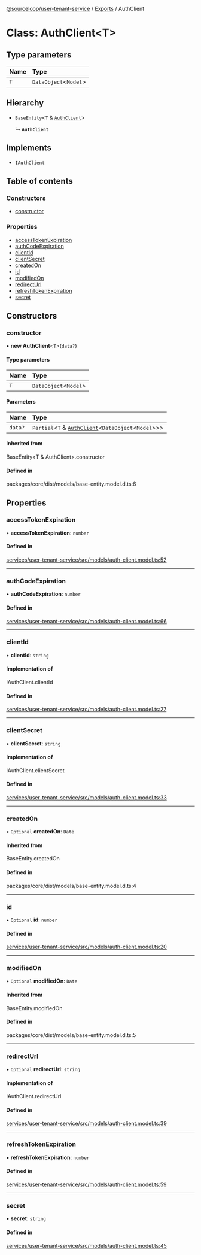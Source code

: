 [@sourceloop/user-tenant-service](../README.md) / [Exports](../modules.md) / AuthClient

# Class: AuthClient<T\>

## Type parameters

| Name | Type |
| :------ | :------ |
| `T` | `DataObject`<`Model`\> |

## Hierarchy

- `BaseEntity`<`T` & [`AuthClient`](AuthClient.md)\>

  ↳ **`AuthClient`**

## Implements

- `IAuthClient`

## Table of contents

### Constructors

- [constructor](AuthClient.md#constructor)

### Properties

- [accessTokenExpiration](AuthClient.md#accesstokenexpiration)
- [authCodeExpiration](AuthClient.md#authcodeexpiration)
- [clientId](AuthClient.md#clientid)
- [clientSecret](AuthClient.md#clientsecret)
- [createdOn](AuthClient.md#createdon)
- [id](AuthClient.md#id)
- [modifiedOn](AuthClient.md#modifiedon)
- [redirectUrl](AuthClient.md#redirecturl)
- [refreshTokenExpiration](AuthClient.md#refreshtokenexpiration)
- [secret](AuthClient.md#secret)

## Constructors

### constructor

• **new AuthClient**<`T`\>(`data?`)

#### Type parameters

| Name | Type |
| :------ | :------ |
| `T` | `DataObject`<`Model`\> |

#### Parameters

| Name | Type |
| :------ | :------ |
| `data?` | `Partial`<`T` & [`AuthClient`](AuthClient.md)<`DataObject`<`Model`\>\>\> |

#### Inherited from

BaseEntity<T & AuthClient\>.constructor

#### Defined in

packages/core/dist/models/base-entity.model.d.ts:6

## Properties

### accessTokenExpiration

• **accessTokenExpiration**: `number`

#### Defined in

[services/user-tenant-service/src/models/auth-client.model.ts:52](https://github.com/sourcefuse/loopback4-microservice-catalog/blob/d35fdb3f0/services/user-tenant-service/src/models/auth-client.model.ts#L52)

___

### authCodeExpiration

• **authCodeExpiration**: `number`

#### Defined in

[services/user-tenant-service/src/models/auth-client.model.ts:66](https://github.com/sourcefuse/loopback4-microservice-catalog/blob/d35fdb3f0/services/user-tenant-service/src/models/auth-client.model.ts#L66)

___

### clientId

• **clientId**: `string`

#### Implementation of

IAuthClient.clientId

#### Defined in

[services/user-tenant-service/src/models/auth-client.model.ts:27](https://github.com/sourcefuse/loopback4-microservice-catalog/blob/d35fdb3f0/services/user-tenant-service/src/models/auth-client.model.ts#L27)

___

### clientSecret

• **clientSecret**: `string`

#### Implementation of

IAuthClient.clientSecret

#### Defined in

[services/user-tenant-service/src/models/auth-client.model.ts:33](https://github.com/sourcefuse/loopback4-microservice-catalog/blob/d35fdb3f0/services/user-tenant-service/src/models/auth-client.model.ts#L33)

___

### createdOn

• `Optional` **createdOn**: `Date`

#### Inherited from

BaseEntity.createdOn

#### Defined in

packages/core/dist/models/base-entity.model.d.ts:4

___

### id

• `Optional` **id**: `number`

#### Defined in

[services/user-tenant-service/src/models/auth-client.model.ts:20](https://github.com/sourcefuse/loopback4-microservice-catalog/blob/d35fdb3f0/services/user-tenant-service/src/models/auth-client.model.ts#L20)

___

### modifiedOn

• `Optional` **modifiedOn**: `Date`

#### Inherited from

BaseEntity.modifiedOn

#### Defined in

packages/core/dist/models/base-entity.model.d.ts:5

___

### redirectUrl

• `Optional` **redirectUrl**: `string`

#### Implementation of

IAuthClient.redirectUrl

#### Defined in

[services/user-tenant-service/src/models/auth-client.model.ts:39](https://github.com/sourcefuse/loopback4-microservice-catalog/blob/d35fdb3f0/services/user-tenant-service/src/models/auth-client.model.ts#L39)

___

### refreshTokenExpiration

• **refreshTokenExpiration**: `number`

#### Defined in

[services/user-tenant-service/src/models/auth-client.model.ts:59](https://github.com/sourcefuse/loopback4-microservice-catalog/blob/d35fdb3f0/services/user-tenant-service/src/models/auth-client.model.ts#L59)

___

### secret

• **secret**: `string`

#### Defined in

[services/user-tenant-service/src/models/auth-client.model.ts:45](https://github.com/sourcefuse/loopback4-microservice-catalog/blob/d35fdb3f0/services/user-tenant-service/src/models/auth-client.model.ts#L45)
